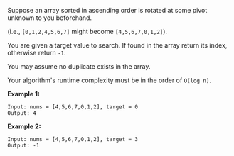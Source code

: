 Suppose an array sorted in ascending order is rotated at some pivot unknown to you beforehand.

(i.e., `[0,1,2,4,5,6,7]` might become `[4,5,6,7,0,1,2]`).

You are given a target value to search. If found in the array return its index, otherwise return `-1`.

You may assume no duplicate exists in the array.

Your algorithm's runtime complexity must be in the order of `O(log n)`.

**Example 1:**

```
Input: nums = [4,5,6,7,0,1,2], target = 0
Output: 4
```
**Example 2:**

```
Input: nums = [4,5,6,7,0,1,2], target = 3
Output: -1
```
